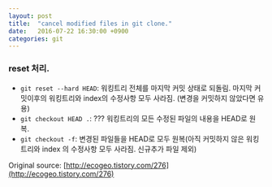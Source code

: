```yaml
---
layout: post
title:  "cancel modified files in git clone."
date:   2016-07-22 16:30:00 +0900
categories: git
---
```


### reset 처리.

* `git reset --hard HEAD`: 워킹트리 전체를 마지막 커밋 상태로 되돌림. 마지막 커밋이후의 워킹트리와 index의 수정사항 모두 사라짐.
                                  (변경을 커밋하지 않았다면 유용)
* `git checkout HEAD .`: ??? 워킹트리의 모든 수정된 파일의 내용을 HEAD로 원복.
* `git checkout -f`: 변경된 파일들을 HEAD로 모두 원복(아직 커밋하지 않은 워킹트리와 index 의 수정사항 모두 사라짐. 신규추가 파일 제외)

Original source: [http://ecogeo.tistory.com/276](http://ecogeo.tistory.com/276)
